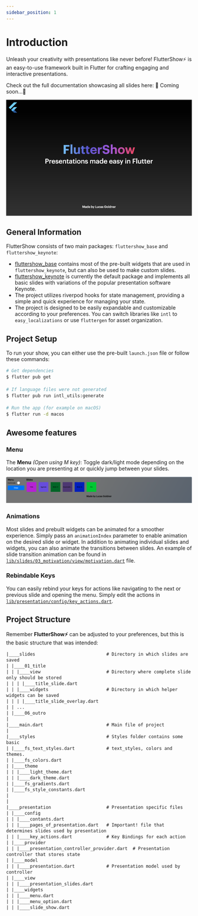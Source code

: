 ```yaml
---
sidebar_position: 1
---
```


# Introduction

Unleash your creativity with presentations like never before! FlutterShow⚡️ is an easy-to-use framework built in Flutter for crafting engaging and interactive presentations.

Check out the full documentation showcasing all slides here: 🚧 Coming soon...🚧

![Showcase](./fluttershow_base/img/showcase.png)

## General Information

FlutterShow consists of two main packages: `fluttershow_base` and `fluttershow_keynote`:

- [fluttershow_base](https://pub.dev/packages/fluttershow_base) contains most of the pre-built widgets that are used in `fluttershow_keynote`, but can also be used to make custom slides.
- [fluttershow_keynote](https://pub.dev/packages/fluttershow_keynote) is currently the default package and implements all basic slides with variations of the popular presentation software Keynote.
- The project utilizes riverpod hooks for state management, providing a simple and quick experience for managing your state.
- The project is designed to be easily expandable and customizable according to your preferences. You can switch libraries like `intl` to `easy_localizations` or use `fluttergen` for asset organization.

## Project Setup

To run your show, you can either use the pre-built `launch.json` file or follow these commands:

```bash
# Get dependencies
$ flutter pub get

# If language files were not generated
$ flutter pub run intl_utils:generate

# Run the app (for example on macOS)
$ flutter run -d macos
```

## Awesome features

### Menu

The **Menu** _(Open using M key)_: Toggle dark/light mode depending on the location you are presenting at or quickly jump between your slides.

![Menu](./fluttershow_base/img/menu.png)

### Animations

Most slides and prebuilt widgets can be animated for a smoother experience. Simply pass an `animationIndex` parameter to enable animation on the desired slide or widget.
In addition to animating individual slides and widgets, you can also animate the transitions between slides. An example of slide transition animation can be found in [`lib/slides/03_motivation/view/motivation.dart`](https://github.com/lucas-goldner/FlutterShow/tree/main/lib/slides/03_motivation/view/motivation.dart) file.

### Rebindable Keys

You can easily rebind your keys for actions like navigating to the next or previous slide and opening the menu. Simply edit the actions in [`lib/presentation/config/key_actions.dart`](https://github.com/lucas-goldner/FlutterShow/tree/main/lib/presentation/config/key_actions.dart).

## Project Structure

Remember **FlutterShow⚡️** can be adjusted to your preferences, but this is the basic structure that was intended:

```
|____slides                           # Directory in which slides are saved
| |____01_title
| | |____view                         # Directory where complete slide only should be stored
| | | |____title_slide.dart
| | |____widgets                      # Directory in which helper widgets can be saved
| | | |____title_slide_overlay.dart
| | ...
| |____06_outro
|
|____main.dart                        # Main file of project
|
|____styles                           # Styles folder contains some basic
| |____fs_text_styles.dart            # text_styles, colors and themes.
| |____fs_colors.dart
| |____theme
| | |____light_theme.dart
| | |____dark_theme.dart
| |____fs_gradients.dart
| |____fs_style_constants.dart
|
|
|____presentation                     # Presentation specific files
| |____config
| | |____contants.dart
| | |____pages_of_presentation.dart   # Important! file that determines slides used by presentation
| | |____key_actions.dart             # Key Bindings for each action
| |____provider
| | |____presentation_controller_provider.dart  # Presentation controller that stores state
| |____model
| | |____presentation.dart            # Presentation model used by controller
| |____view
| | |____presentation_slides.dart
| |____widgets
| | |____menu.dart
| | |____menu_option.dart
| | |____slide_show.dart
```
